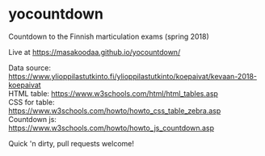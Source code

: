 # yocountdown
Countdown to the Finnish marticulation exams (spring 2018)  

Live at https://masakoodaa.github.io/yocountdown/

Data source: https://www.ylioppilastutkinto.fi/ylioppilastutkinto/koepaivat/kevaan-2018-koepaivat  
HTML table: https://www.w3schools.com/html/html_tables.asp  
CSS for table: https://www.w3schools.com/howto/howto_css_table_zebra.asp  
Countdown js: https://www.w3schools.com/howto/howto_js_countdown.asp

Quick 'n dirty, pull requests welcome!
